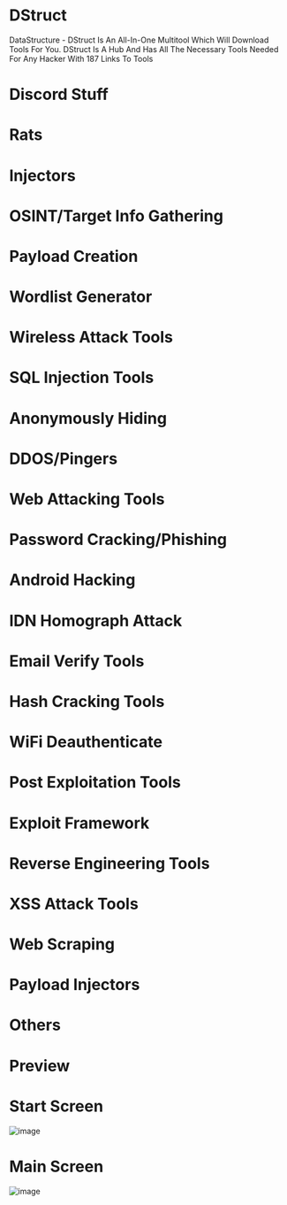# DStruct

DataStructure - DStruct Is An All-In-One Multitool Which Will Download Tools For You.
DStruct Is A Hub And Has All The Necessary Tools Needed For Any Hacker With 187 Links To Tools

# Discord Stuff
# Rats
# Injectors
# OSINT/Target Info Gathering
# Payload Creation
# Wordlist Generator
# Wireless Attack Tools
# SQL Injection Tools
# Anonymously Hiding
# DDOS/Pingers
# Web Attacking Tools
# Password Cracking/Phishing
# Android Hacking
# IDN Homograph Attack
# Email Verify Tools
# Hash Cracking Tools
# WiFi Deauthenticate
# Post Exploitation Tools
# Exploit Framework
# Reverse Engineering Tools
# XSS Attack Tools
# Web Scraping
# Payload Injectors
# Others






#  Preview

# Start Screen
![image](https://user-images.githubusercontent.com/90534010/161986731-f908bbb8-c26d-4b72-b9c2-21eae338dd9e.png)
# Main Screen
![image](https://user-images.githubusercontent.com/90534010/161985190-7e1a047c-08ad-49fb-99d8-7d739ee90cdb.png)
